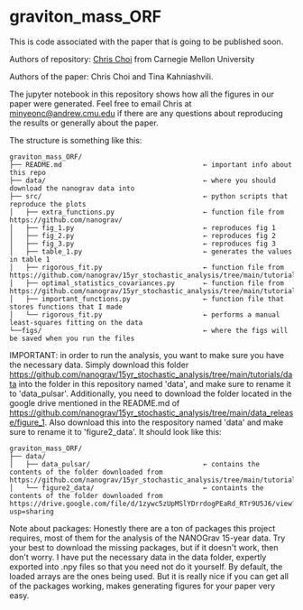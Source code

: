 # graviton_mass_ORF
This is code associated with the paper that is going to be published soon. 

Authors of repository: [Chris Choi](https://github.com/ChrisChoi314) from Carnegie Mellon University 

Authors of the paper: Chris Choi and Tina Kahniashvili.

The jupyter notebook in this repository shows how all the figures in our paper were generated. Feel free to email Chris at minyeonc@andrew.cmu.edu if there are any questions about reproducing the results or generally about the paper.

The structure is something like this: 

```
graviton_mass_ORF/
├── README.md                                   ← important info about this repo
├── data/                                       ← where you should download the nanograv data into
├── src/                                        ← python scripts that reproduce the plots
│   ├── extra_functions.py                      ← function file from https://github.com/nanograv/
│   ├── fig_1.py                                ← reproduces fig 1 
│   ├── fig_2.py                                ← reproduces fig 2
│   ├── fig_3.py                                ← reproduces fig 3
│   ├── table_1.py                              ← generates the values in table 1
│   ├── rigorous_fit.py                         ← function file from https://github.com/nanograv/15yr_stochastic_analysis/tree/main/tutorials
│   ├── optimal_statistics_covariances.py       ← function file from https://github.com/nanograv/15yr_stochastic_analysis/tree/main/tutorials
│   ├── important_functions.py                  ← function file that stores functions that I made
│   └── rigorous_fit.py                         ← performs a manual least-squares fitting on the data
└──figs/                                        ← where the figs will be saved when you run the files
```

IMPORTANT: in order to run the analysis, you want to make sure you have the necessary data. Simply download this folder https://github.com/nanograv/15yr_stochastic_analysis/tree/main/tutorials/data into the folder in this repository named 'data', and make sure to rename it to 'data_pulsar'. Additionally, you need to download the folder located in the google drive mentioned in the README.md of https://github.com/nanograv/15yr_stochastic_analysis/tree/main/data_release/figure_1. Also download this into the respository named 'data' and make sure to rename it to 'figure2_data'. It should look like this:

```
graviton_mass_ORF/
├── data/                                      
│   ├── data_pulsar/                            ← contains the contents of the folder downloaded from https://github.com/nanograv/15yr_stochastic_analysis/tree/main/tutorials/data
│   └── figure2_data/                           ← containts the contents of the folder downloaded from https://drive.google.com/file/d/1zywc5zUpMSlYDrrdogPEaRd_RTr9U5J6/view?usp=sharing 
```

Note about packages: Honestly there are a ton of packages this project requires, most of them for the analysis of the NANOGrav 15-year data. Try your best to download the missing packages, but if it doesn't work, then don't worry. I have put the necessary data in the data folder, expertly exported into .npy files so that you need not do it yourself. By default, the loaded arrays are the ones being used. But it is really nice if you can get all of the packages working, makes generating figures for your paper very easy. 